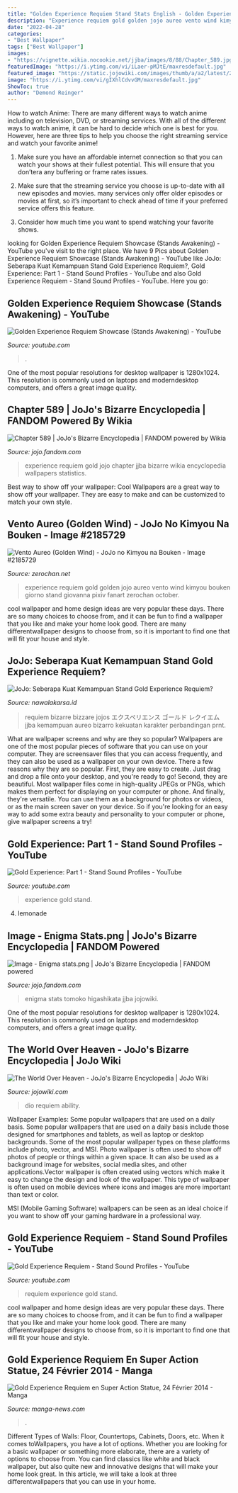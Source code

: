 ```yaml
---
title: "Golden Experience Requiem Stand Stats English - Golden Experience Requiem Showcase (stands Awakening)"
description: "Experience requiem gold golden jojo aureo vento wind kimyou bouken giorno stand giovanna pixiv fanart zerochan october"
date: "2022-04-28"
categories:
- "Best Wallpaper"
tags: ["Best Wallpaper"]
images:
- "https://vignette.wikia.nocookie.net/jjba/images/8/88/Chapter_589.jpg/revision/latest?cb=20140816072405"
featuredImage: "https://i.ytimg.com/vi/iLaer-pMJtE/maxresdefault.jpg"
featured_image: "https://static.jojowiki.com/images/thumb/a/a2/latest/20200529022719/DIO_and_The_World_Over_Heaven.png/892px-DIO_and_The_World_Over_Heaven.png"
image: "https://i.ytimg.com/vi/gIXhlCdvvGM/maxresdefault.jpg"
ShowToc: true
author: "Demond Reinger"
---
```



How to watch Anime: There are many different ways to watch anime including on television, DVD, or streaming services.
With all of the different ways to watch anime, it can be hard to decide which one is best for you. However, here are three tips to help you choose the right streaming service and watch your favorite anime!
1. Make sure you have an affordable internet connection so that you can watch your shows at their fullest potential. This will ensure that you don’tera any buffering or frame rates issues.

2. Make sure that the streaming service you choose is up-to-date with all new episodes and movies. many services only offer older episodes or movies at first, so it’s important to check ahead of time if your preferred service offers this feature.

3. Consider how much time you want to spend watching your favorite shows.

	

		
looking for Golden Experience Requiem Showcase (Stands Awakening) - YouTube you've visit to the right place. We have 9 Pics about Golden Experience Requiem Showcase (Stands Awakening) - YouTube like JoJo: Seberapa Kuat Kemampuan Stand Gold Experience Requiem?, Gold Experience: Part 1 - Stand Sound Profiles - YouTube and also Gold Experience Requiem - Stand Sound Profiles - YouTube. Here you go:
		
    
## Golden Experience Requiem Showcase (Stands Awakening) - YouTube

<img loading=lazy src="https://i.ytimg.com/vi/krhKKSXkGUg/hqdefault.jpg" onerror="this.onerror=null;this.src='https://tse4.mm.bing.net/th?id=OIP.okc5hKT6KNBBIgFRsChoOAHaFj&amp;pid=15.1';" alt="Golden Experience Requiem Showcase (Stands Awakening) - YouTube">

_Source: youtube.com_

>. 

	

One of the most popular resolutions for desktop wallpaper is 1280x1024. This resolution is commonly used on laptops and moderndesktop computers, and offers a great image quality.

    
## Chapter 589 | JoJo&#039;s Bizarre Encyclopedia | FANDOM Powered By Wikia

<img loading=lazy src="https://vignette.wikia.nocookie.net/jjba/images/8/88/Chapter_589.jpg/revision/latest?cb=20140816072405" onerror="this.onerror=null;this.src='https://tse1.mm.bing.net/th?id=OIP.6IylXenlSoO-BuaSOtaT1AHaLZ&amp;pid=15.1';" alt="Chapter 589 | JoJo&#039;s Bizarre Encyclopedia | FANDOM powered by Wikia">

_Source: jojo.fandom.com_

>experience requiem gold jojo chapter jjba bizarre wikia encyclopedia wallpapers statistics. 

	

Best way to show off your wallpaper:
Cool Wallpapers are a great way to show off your wallpaper. They are easy to make and can be customized to match your own style.

    
## Vento Aureo (Golden Wind) - JoJo No Kimyou Na Bouken - Image #2185729

<img loading=lazy src="https://s1.zerochan.net/Vento.Aureo.600.2185729.jpg" onerror="this.onerror=null;this.src='https://tse4.mm.bing.net/th?id=OIP.b6k8A7XJpaI6knNBC2uZhQHaEl&amp;pid=15.1';" alt="Vento Aureo (Golden Wind) - JoJo no Kimyou na Bouken - Image #2185729">

_Source: zerochan.net_

>experience requiem gold golden jojo aureo vento wind kimyou bouken giorno stand giovanna pixiv fanart zerochan october. 

	

cool wallpaper and home design ideas are very popular these days. There are so many choices to choose from, and it can be fun to find a wallpaper that you like and make your home look good. There are many differentwallpaper designs to choose from, so it is important to find one that will fit your house and style.

    
## JoJo: Seberapa Kuat Kemampuan Stand Gold Experience Requiem?

<img loading=lazy src="https://nawalakarsa.id/wp-content/uploads/2019/07/JoJo-Gold-Experience-Requiem-4.png" onerror="this.onerror=null;this.src='https://tse3.mm.bing.net/th?id=OIP.Zjx84S10N8iN28KpOVe_WwHaEK&amp;pid=15.1';" alt="JoJo: Seberapa Kuat Kemampuan Stand Gold Experience Requiem?">

_Source: nawalakarsa.id_

>requiem bizarre bizzare jojos エクスペリエンス ゴールド レクイエム jjba kemampuan aureo bizarro kekuatan karakter perbandingan prnt. 

	

What are wallpaper screens and why are they so popular?
Wallpapers are one of the most popular pieces of software that you can use on your computer. They are screensaver files that you can access frequently, and they can also be used as a wallpaper on your own device. There a few reasons why they are so popular. First, they are easy to create. Just drag and drop a file onto your desktop, and you're ready to go! Second, they are beautiful. Most wallpaper files come in high-quality JPEGs or PNGs, which makes them perfect for displaying on your computer or phone. And finally, they're versatile. You can use them as a background for photos or videos, or as the main screen saver on your device. So if you're looking for an easy way to add some extra beauty and personality to your computer or phone, give wallpaper screens a try!

    
## Gold Experience: Part 1 - Stand Sound Profiles - YouTube

<img loading=lazy src="https://i.ytimg.com/vi/iLaer-pMJtE/maxresdefault.jpg" onerror="this.onerror=null;this.src='https://tse1.mm.bing.net/th?id=OIP.dUx-i51b3FEoDhmYm8lR1AHaEK&amp;pid=15.1';" alt="Gold Experience: Part 1 - Stand Sound Profiles - YouTube">

_Source: youtube.com_

>experience gold stand. 

	

4. lemonade 

    
## Image - Enigma Stats.png | JoJo&#039;s Bizarre Encyclopedia | FANDOM Powered

<img loading=lazy src="https://vignette.wikia.nocookie.net/jjba/images/a/a5/Enigma_stats.png/revision/latest?cb=20161111210655" onerror="this.onerror=null;this.src='https://tse1.mm.bing.net/th?id=OIP.QtD0PyiyvUsY-iRL396ERwHaEK&amp;pid=15.1';" alt="Image - Enigma stats.png | JoJo&#039;s Bizarre Encyclopedia | FANDOM powered">

_Source: jojo.fandom.com_

>enigma stats tomoko higashikata jjba jojowiki. 

	

One of the most popular resolutions for desktop wallpaper is 1280x1024. This resolution is commonly used on laptops and moderndesktop computers, and offers a great image quality.

    
## The World Over Heaven - JoJo&#039;s Bizarre Encyclopedia | JoJo Wiki

<img loading=lazy src="https://static.jojowiki.com/images/thumb/a/a2/latest/20200529022719/DIO_and_The_World_Over_Heaven.png/892px-DIO_and_The_World_Over_Heaven.png" onerror="this.onerror=null;this.src='https://tse1.mm.bing.net/th?id=OIP.gqjiFiVKH7CvtJwiuNhmaAHaDv&amp;pid=15.1';" alt="The World Over Heaven - JoJo&#039;s Bizarre Encyclopedia | JoJo Wiki">

_Source: jojowiki.com_

>dio requiem ability. 

	

Wallpaper Examples: Some popular wallpapers that are used on a daily basis.
Some popular wallpapers that are used on a daily basis include those designed for smartphones and tablets, as well as laptop or desktop backgrounds. Some of the most popular wallpaper types on these platforms include photo, vector, and MSI. 
Photo wallpaper is often used to show off photos of people or things within a given space. It can also be used as a background image for websites, social media sites, and other applications.Vector wallpaper is often created using vectors which make it easy to change the design and look of the wallpaper. This type of wallpaper is often used on mobile devices where icons and images are more important than text or color. 

MSI (Mobile Gaming Software) wallpapers can be seen as an ideal choice if you want to show off your gaming hardware in a professional way.

    
## Gold Experience Requiem - Stand Sound Profiles - YouTube

<img loading=lazy src="https://i.ytimg.com/vi/gIXhlCdvvGM/maxresdefault.jpg" onerror="this.onerror=null;this.src='https://tse2.mm.bing.net/th?id=OIP.LBL0sp3juVyOGndeG7QfjwHaEK&amp;pid=15.1';" alt="Gold Experience Requiem - Stand Sound Profiles - YouTube">

_Source: youtube.com_

>requiem experience gold stand. 

	

cool wallpaper and home design ideas are very popular these days. There are so many choices to choose from, and it can be fun to find a wallpaper that you like and make your home look good. There are many differentwallpaper designs to choose from, so it is important to find one that will fit your house and style.

    
## Gold Experience Requiem En Super Action Statue, 24 Février 2014 - Manga

<img loading=lazy src="https://www.manga-news.com/public/images/goodies/jojo-gold-experience-requiem-super-action-statue-medicos-entertainment-3.jpeg" onerror="this.onerror=null;this.src='https://tse2.mm.bing.net/th?id=OIP.i_TZqN3r4uqOlH8eboYZAwHaMB&amp;pid=15.1';" alt="Gold Experience Requiem en Super Action Statue, 24 Février 2014 - Manga">

_Source: manga-news.com_

>. 

	

Different Types of Walls: Floor, Countertops, Cabinets, Doors, etc.
When it comes toWallpapers, you have a lot of options. Whether you are looking for a basic wallpaper or something more elaborate, there are a variety of options to choose from. You can find classics like white and black wallpaper, but also quite new and innovative designs that will make your home look great. In this article, we will take a look at three differentwallpapers that you can use in your home.

